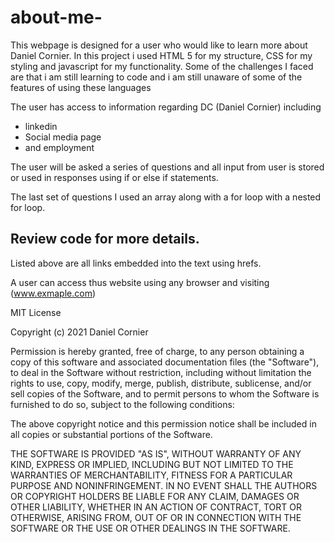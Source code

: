 # about-me-
<p>This webpage is designed for a user who would like to learn more about Daniel Cornier. In this project i used HTML 5 for my structure, CSS for my styling and javascript for my functionality. Some of the challenges I faced are that i am still learning to code and i am still unaware of some of the features of using these languages</p>

The user has access to information regarding DC (Daniel Cornier) including
- linkedin 
- Social media page
- and employment

The user will be asked a series of questions and all input from user is stored or used in responses using if or else if statements. 

The last set of questions I used an array along with a for loop with a nested for loop. 

## Review code for more details. 

Listed above are all links embedded into the text using hrefs. 

A user can access thus website using any browser and visiting (www.exmaple.com)

MIT License

Copyright (c) 2021 Daniel Cornier 

Permission is hereby granted, free of charge, to any person obtaining a copy
of this software and associated documentation files (the "Software"), to deal
in the Software without restriction, including without limitation the rights
to use, copy, modify, merge, publish, distribute, sublicense, and/or sell
copies of the Software, and to permit persons to whom the Software is
furnished to do so, subject to the following conditions:

The above copyright notice and this permission notice shall be included in all
copies or substantial portions of the Software.

THE SOFTWARE IS PROVIDED "AS IS", WITHOUT WARRANTY OF ANY KIND, EXPRESS OR
IMPLIED, INCLUDING BUT NOT LIMITED TO THE WARRANTIES OF MERCHANTABILITY,
FITNESS FOR A PARTICULAR PURPOSE AND NONINFRINGEMENT. IN NO EVENT SHALL THE
AUTHORS OR COPYRIGHT HOLDERS BE LIABLE FOR ANY CLAIM, DAMAGES OR OTHER
LIABILITY, WHETHER IN AN ACTION OF CONTRACT, TORT OR OTHERWISE, ARISING FROM,
OUT OF OR IN CONNECTION WITH THE SOFTWARE OR THE USE OR OTHER DEALINGS IN THE
SOFTWARE.


